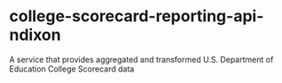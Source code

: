 # college-scorecard-reporting-api-ndixon

A service that provides aggregated and transformed U.S. Department of Education College Scorecard data
